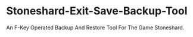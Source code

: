# Stoneshard-Exit-Save-Backup-Tool
An F-Key Operated Backup And Restore Tool For The Game Stoneshard.

